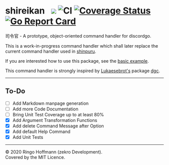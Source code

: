 # shireikan &nbsp; [![](https://img.shields.io/badge/docs-pkg.do.dev-blue?logo=go&logoColor=white)](https://pkg.go.dev/github.com/zekroTJA/shireikan?tab=doc) ![CI](https://github.com/zekroTJA/shireikan/workflows/CI/badge.svg) [![Coverage Status](https://coveralls.io/repos/github/zekroTJA/shireikan/badge.svg?branch=master)](https://coveralls.io/github/zekroTJA/shireikan?branch=master) [![Go Report Card](https://goreportcard.com/badge/github.com/zekroTJA/shireikan)](https://goreportcard.com/report/github.com/zekroTJA/shireikan)

司令官 - A prototype, object-oriented command handler for discordgo.

This is a work-in-progress command handler which shall later replace the current command handler used in [shinpuru](https://github.com/zekroTJA/shinpuru).

If you are interested how to use this package, see the [basic example](examples/basic).

This command handler is strongly inspired by [Lukaesebrot's](https://github.com/Lukaesebrot) package [dgc](https://github.com/Lukaesebrot/dgc).

---

## To-Do

- [ ] Add Markdown manpage generation
- [ ] Add more Code Documentation
- [ ] Bring Unit Test Coverage up to at least 80%
- [x] Add Argument Transformation Functions
- [x] Add delete Command Message after Option
- [x] Add default Help Command
- [x] Add Unit Tests

---

© 2020 Ringo Hoffmann (zekro Development).  
Covered by the MIT Licence.
